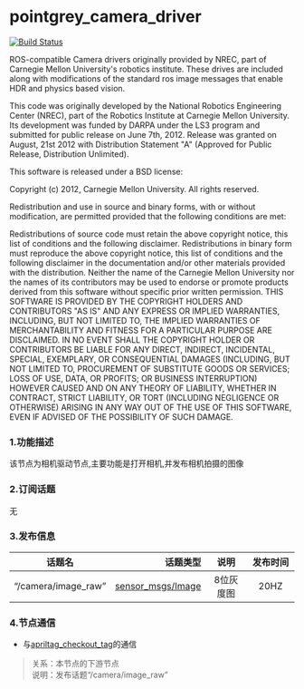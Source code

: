 pointgrey_camera_driver
=======================
[![Build Status](https://travis-ci.org/ros-drivers/pointgrey_camera_driver.png?branch=master)](https://travis-ci.org/ros-drivers/pointgrey_camera_driver)

ROS-compatible Camera drivers originally provided by NREC, part of Carnegie Mellon University's robotics institute.
These drives are included along with modifications of the standard ros image messages that enable HDR and physics based vision.

This code was originally developed by the National Robotics Engineering Center (NREC), part of the Robotics Institute at Carnegie Mellon University. Its development was funded by DARPA under the LS3 program and submitted for public release on June 7th, 2012. Release was granted on August, 21st 2012 with Distribution Statement "A" (Approved for Public Release, Distribution Unlimited).

This software is released under a BSD license:

Copyright (c) 2012, Carnegie Mellon University. All rights reserved.

Redistribution and use in source and binary forms, with or without modification, are permitted provided that the following conditions are met:

Redistributions of source code must retain the above copyright notice, this list of conditions and the following disclaimer.
Redistributions in binary form must reproduce the above copyright notice, this list of conditions and the following disclaimer in the documentation and/or other materials provided with the distribution.
Neither the name of the Carnegie Mellon University nor the names of its contributors may be used to endorse or promote products derived from this software without specific prior written permission.
THIS SOFTWARE IS PROVIDED BY THE COPYRIGHT HOLDERS AND CONTRIBUTORS "AS IS" AND ANY EXPRESS OR IMPLIED WARRANTIES, INCLUDING, BUT NOT LIMITED TO, THE IMPLIED WARRANTIES OF MERCHANTABILITY AND FITNESS FOR A PARTICULAR PURPOSE ARE DISCLAIMED. IN NO EVENT SHALL THE COPYRIGHT HOLDER OR CONTRIBUTORS BE LIABLE FOR ANY DIRECT, INDIRECT, INCIDENTAL, SPECIAL, EXEMPLARY, OR CONSEQUENTIAL DAMAGES (INCLUDING, BUT NOT LIMITED TO, PROCUREMENT OF SUBSTITUTE GOODS OR SERVICES; LOSS OF USE, DATA, OR PROFITS; OR BUSINESS INTERRUPTION) HOWEVER CAUSED AND ON ANY THEORY OF LIABILITY, WHETHER IN CONTRACT, STRICT LIABILITY, OR TORT (INCLUDING NEGLIGENCE OR OTHERWISE) ARISING IN ANY WAY OUT OF THE USE OF THIS SOFTWARE, EVEN IF ADVISED OF THE POSSIBILITY OF SUCH DAMAGE.

### 1.功能描述
该节点为相机驱动节点,主要功能是打开相机,并发布相机拍摄的图像

### 2.订阅话题
无

### 3.发布信息
| 话题名       | 话题类型     | 说明    | 发布时间　|
| --------------   | -----------:   |:------------: | :--------: |
| “/camera/image_raw” | [sensor_msgs/Image](http://docs.ros.org/api/sensor_msgs/html/msg/Image.html)|8位灰度图|20HZ|

### 4.节点通信
- 与[apriltag_checkout_tag](/src/apriltag_checkout_tag)的通信
> 关系：本节点的下游节点<br>
> 说明：发布话题“/camera/image_raw”
 


